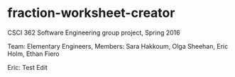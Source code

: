 # fraction-worksheet-creator
CSCI 362 Software Engineering group project, Spring 2016

Team: Elementary Engineers,
Members: Sara Hakkoum, Olga Sheehan, Eric Holm, Ethan Fiero

Eric:  Test Edit